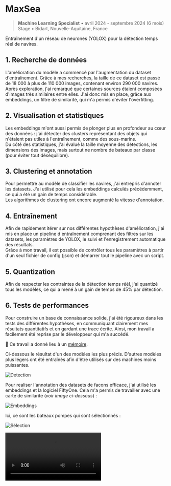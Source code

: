 # MaxSea

> **Machine Learning Specialist** • avril 2024 - septembre 2024 (6 mois)  
> Stage • Bidart, Nouvelle-Aquitaine, France

Entraînement d'un réseau de neurones (YOLOX) pour la détection temps réel de navires.

## 1. Recherche de données

L'amélioration du modèle a commencé par l'augmentation du dataset d'entraînement. Grâce à mes recherches, la taille de ce dataset est passé de 18 000 à plus de 110 000 images, contenant environ 290 000 navires.  
Après exploration, j'ai remarqué que certaines sources étaient composées d'images très similaires entre elles. J'ai donc mis en place, grâce aux embeddings, un filtre de similarité, qui m'a permis d'éviter l'overfitting.

## 2. Visualisation et statistiques

Les embeddings m'ont aussi permis de plonger plus en profondeur au cœur des données : j'ai détecter des clusters représentant des objets qui n'étaient pas utiles à l'entraînement, comme des sous-marins.  
Du côté des statistiques, j'ai évalué la taille moyenne des détections, les dimensions des images, mais surtout ne nombre de bateaux par classe (pour éviter tout déséquilibre).

## 3. Clustering et annotation

Pour permettre au modèle de classifier les navires, j'ai entrepris d'annoter les datasets. J'ai utilisé pour cela les embeddings calculés précédemment, ce qui a été un gain de temps considérable.  
Les algorithmes de clustering ont encore augmenté la vitesse d'annotation. 

## 4. Entraînement

Afin de rapidement itérer sur nos différentes hypothèses d'amélioration, j'ai mis en place un pipeline d'entraînement comprenant des filtres sur les datasets, les paramètres de YOLOX, le suivi et l'enregistrement automatique des résultats.  
Grâce à mon travail, il est possible de contrôler tous les paramètres à partir d'un seul fichier de config (json) et démarrer tout le pipeline avec un script.

## 5. Quantization

Afin de respecter les contraintes de la détection temps réél, j'ai quantizé tous les modèles, ce qui a mené à un gain de temps de 45% par détection.

## 6. Tests de performances

Pour construire un base de connaissance solide, j'ai été rigoureux dans les tests des différentes hypothèses, en communiquant clairement mes résultats quantitatifs et en gardant une trace écrite.  Ainsi, mon travail a facilement été reprise par le développeur qui m'a succédé. 

📄 Ce travail a donné lieu à un [mémoire](/documents/memoire.pdf).

Ci-dessous le résultat d'un des modèles les plus précis. D'autres modèles plus légers ont été entraînés afin d'être utilisés sur des machines moins puissantes.

![Detection](/img/detected.png)

Pour realiser l'annotation des datasets de facons efficace, j'ai utilisé les embeddings et la logiciel FiftyOne. Cela m'a permis de travailler avec une carte de similarite (*voir image ci-dessous*) :

![Embeddings](/img/clustering_interface.png)

Ici, ce sont les bateaux pompes qui sont sélectionnés :

![Sélection](/img/bateaux_pompiers.png)

![Vidéo](/img/D0292DDC-7FB5-4171-A0E2-23B9527B48CD.MP4)